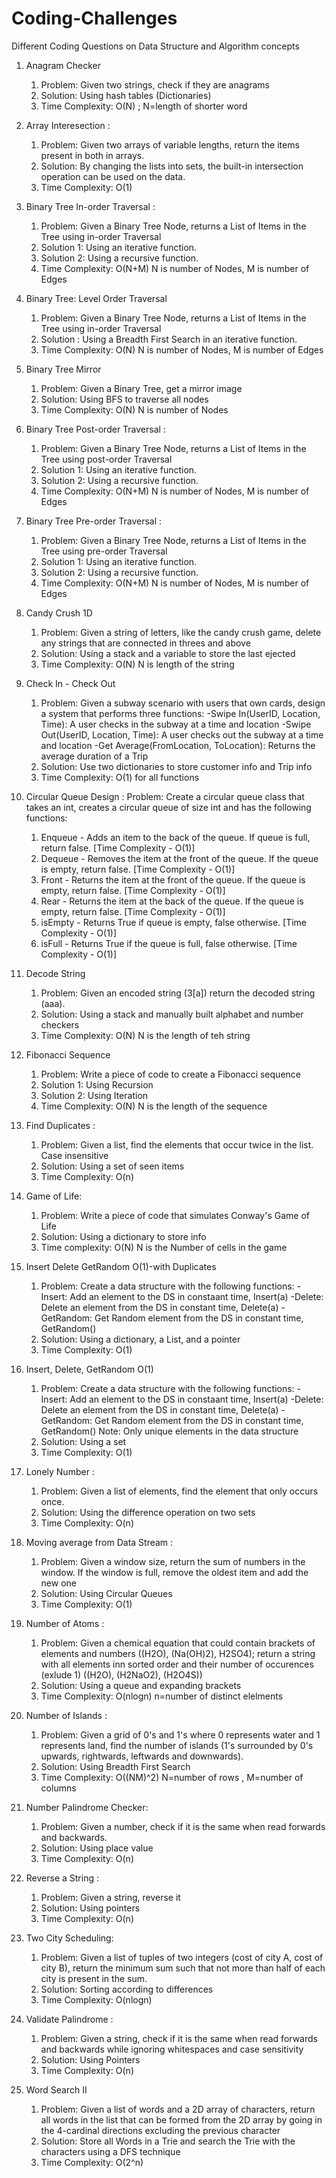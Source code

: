 # Coding-Challenges
Different Coding Questions on Data Structure and Algorithm concepts

1. Anagram Checker
    1. Problem: Given two strings, check if they are anagrams
    2. Solution: Using hash tables (Dictionaries)
    3. Time Complexity: O(N) ; N=length of shorter word 

2. Array Interesection : 
    1. Problem: Given two arrays of variable lengths, return the items present in both in arrays.
    2. Solution: By changing the lists into sets, the built-in intersection operation can be used on the data.
    3. Time Complexity: O(1) 
    
3. Binary Tree In-order Traversal :
    1. Problem: Given a Binary Tree Node,  returns a List of Items in the Tree using in-order Traversal
    2. Solution 1: Using an iterative function.
    3. Solution 2: Using a recursive function.
    4. Time Complexity: O(N+M) N is number of Nodes, M is number of Edges

4. Binary Tree: Level Order Traversal
    1. Problem: Given a Binary Tree Node,  returns a List of Items in the Tree using in-order Traversal
    2. Solution : Using a Breadth First Search in an iterative function.
    3. Time Complexity: O(N) N is number of Nodes, M is number of Edges

5. Binary Tree Mirror
    1. Problem: Given a Binary Tree, get a mirror image
    2. Solution: Using BFS to traverse all nodes
    3. Time Complexity: O(N) N is number of Nodes
  
6. Binary Tree Post-order Traversal :
    1. Problem: Given a Binary Tree Node,  returns a List of Items in the Tree using post-order Traversal
    2. Solution 1: Using an iterative function.
    3. Solution 2: Using a recursive function.
    4. Time Complexity: O(N+M) N is number of Nodes, M is number of Edges
    
7. Binary Tree Pre-order Traversal :
    1. Problem: Given a Binary Tree Node,  returns a List of Items in the Tree using pre-order Traversal
    2. Solution 1: Using an iterative function.
    3. Solution 2: Using a recursive function.
    4. Time Complexity: O(N+M) N is number of Nodes, M is number of Edges

8. Candy Crush 1D
    1. Problem: Given a string of letters, like the candy crush game, delete any strings that are connected in threes and above
    2. Solution: Using a stack and a variable to store the last ejected 
    3. Time Complexity: O(N) N is length of the string

9. Check In - Check Out
    1. Problem: Given a subway scenario with users that own cards, design a system that performs three functions:
	-Swipe In(UserID, Location, Time): A user checks in the subway at a time and location
	-Swipe Out(UserID, Location, Time): A user checks out the subway at a time and location
	-Get Average(FromLocation, ToLocation): Returns the average duration of a Trip
    2. Solution: Use two dictionaries to store customer info and Trip info
    3. Time Complexity: O(1) for all functions
      
10. Circular Queue Design :
    Problem: Create a circular queue class that takes an int, creates a circular queue of size int and has the following functions:
      1. Enqueue - Adds an item to the back of the queue. If queue is full, return false. [Time Complexity - O(1)]
      2. Dequeue - Removes the item at the front of the queue. If the queue is empty, return false. [Time Complexity - O(1)]
      3. Front - Returns the item at the front of the queue. If the queue is empty, return false. [Time Complexity - O(1)]
      4. Rear - Returns the item at the back of the queue. If the queue is empty, return false. [Time Complexity - O(1)]
      5. isEmpty - Returns True if queue is empty, false otherwise. [Time Complexity - O(1)]
      6. isFull - Returns True if the queue is full, false otherwise. [Time Complexity - O(1)]

11. Decode String
    1. Problem: Given an encoded string (3[a]) return the decoded string (aaa).
    2. Solution: Using a stack and manually built alphabet and number checkers
    3. Time Complexity: O(N) N is the length of teh string

12. Fibonacci Sequence
    1. Problem: Write a piece of code to create a Fibonacci sequence 
    2. Solution 1: Using Recursion
    3. Solution 2: Using Iteration
    4. Time Complexity: O(N) N is the length of the sequence
      
13. Find Duplicates :
    1. Problem: Given a list, find the elements that occur twice in the list. Case insensitive
    2. Solution: Using a set of seen items 
    3. Time Complexity: O(n)

14. Game of Life:
    1. Problem: Write a  piece of code that simulates Conway's Game of Life
    2. Solution: Using a dictionary to store info
    3. Time complexity: O(N) N is the Number of cells in the game  

15. Insert Delete GetRandom O(1)-with Duplicates
    1. Problem: Create a data structure with the following functions:
	-Insert: Add an element to the DS in constaant time, Insert(a)
	-Delete: Delete an element from the DS in constant time, Delete(a)
	-GetRandom: Get Random element from the DS in constant time, GetRandom()
    2. Solution: Using a dictionary, a List, and a pointer
    3. Time Complexity: O(1)

16. Insert, Delete, GetRandom O(1)
    1. Problem: Create a data structure with the following functions:
    -Insert: Add an element to the DS in constaant time, Insert(a)
    -Delete: Delete an element from the DS in constant time, Delete(a)
    -GetRandom: Get Random element from the DS in constant time, GetRandom()
    Note: Only unique elements in the data structure
    2. Solution: Using a set
    3. Time Complexity: O(1)
      
17. Lonely Number :
    1. Problem: Given a list of elements, find the element that only occurs once.
    2. Solution: Using the difference operation on two sets
    3. Time Complexity: O(n)
     
18. Moving average from Data Stream :
    1. Problem: Given a window size, return the sum of numbers in the window. If the window is full, remove the oldest item and add the new one
    2. Solution: Using Circular Queues
    3. Time Complexity: O(1)

19. Number of Atoms :
    1. Problem: Given a chemical equation that could contain brackets of elements and numbers ((H2O), (Na(OH)2), H2SO4); return a string with all elements inn sorted order and their number of occurences (exlude 1) ((H2O), (H2NaO2), (H2O4S))
    2. Solution: Using a queue and expanding brackets 
    3. Time Complexity: O(nlogn) n=number of distinct elelments
      
20. Number of Islands :
    1. Problem: Given a grid of 0's and 1's where 0 represents water and 1 represents land, find the number of islands (1's surrounded by 0's upwards, rightwards, leftwards and downwards).
    2. Solution: Using Breadth First Search 
    3. Time Complexity: O((NM)^2) N=number of rows , M=number of columns

21. Number Palindrome Checker:
    1. Problem: Given a number, check if it is the same when read forwards and backwards.
    2. Solution: Using place value
    3. Time Complexity: O(n)

22. Reverse a String :
    1. Problem: Given a string, reverse it 
    2. Solution: Using pointers
    3. Time Complexity: O(n)

23. Two City Scheduling:
    1. Problem: Given a list of tuples of two integers (cost of city A, cost of city B), return the minimum sum such that not more than half of each city is present in the sum.
    2. Solution: Sorting according to differences 
    3. Time Complexity: O(nlogn)
     
24. Validate Palindrome :
    1. Problem: Given a string, check if it is the same when read forwards and backwards while ignoring whitespaces and case sensitivity
    2. Solution: Using Pointers
    3. Time Complexity: O(n)

25. Word Search II
    1. Problem: Given a list of words and a 2D array of characters, return all words in the list that can be formed from the 2D array by going in the 4-cardinal directions excluding the previous character
    2. Solution: Store all Words in a Trie and search the Trie with the characters using a DFS technique
    3. Time Complexity: O(2^n)